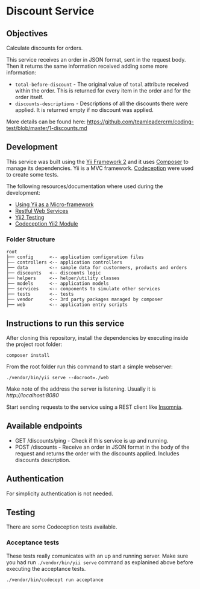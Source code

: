 # Discount Service



## Objectives

Calculate discounts for orders.

This service receives an order in JSON format, sent in the request body.
Then it returns the same information received adding some more information:
* `total-before-discount` - The original value of `total` attribute received within the order. This is returned for every item in the order and for the order itself.
* `discounts-descriptions` - Descriptions of all the discounts there were applied. It is returned empty if no discount was applied.

More details can be found here: https://github.com/teamleadercrm/coding-test/blob/master/1-discounts.md



## Development

This service was built using the [Yii Framework 2](https://www.yiiframework.com/) and it uses [Composer](https://getcomposer.org/) to manage its dependencies. Yii is a MVC framework.
[Codeception](https://codeception.com/) were used to create some tests.

The following resources/documentation where used during the development:
* [Using Yii as a Micro-framework](https://www.yiiframework.com/doc/guide/2.0/en/tutorial-yii-as-micro-framework)
* [Restful Web Services](https://www.yiiframework.com/doc/guide/2.0/en/rest-quick-start)
* [Yii2 Testing](https://www.yiiframework.com/doc/guide/2.0/en/test-overview)
* [Codeception Yii2 Module](https://codeception.com/docs/modules/Yii2)

### Folder Structure
```
root
├── config      <-- application configuration files
├── controllers <-- application controllers
├── data        <-- sample data for custormers, products and orders
├── discounts   <-- discounts logic
├── helpers     <-- helper/utility classes
├── models      <-- application models
├── services    <-- components to simulate other services
├── tests       <-- tests
├── vendor      <-- 3rd party packages managed by composer
├── web         <-- application entry scripts
```


## Instructions to run this service

After cloning this repository, install the dependencies by executing inside the project root folder:

    composer install

From the root folder run this command to start a simple webserver:

    ./vendor/bin/yii serve --docroot=./web

Make note of the address the server is listening. Usually it is *http://localhost:8080*

Start sending requests to the service using a REST client like [Insomnia](https://insomnia.rest/).



## Available endpoints

* GET /discounts/ping - Check if this service is up and running.
* POST /discounts - Receive an order in JSON format in the body of the request and returns the order with the discounts applied. Includes discounts description.



## Authentication

For simplicity authentication is not needed.



## Testing

There are some Codeception tests available.

### Acceptance tests

These tests really comunicates with an up and running server. Make sure you had run `./vendor/bin/yii serve` command as explanined above before executing the acceptance tests.

    ./vendor/bin/codecept run acceptance
